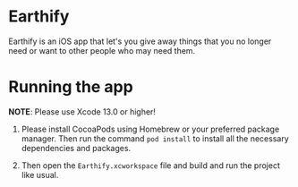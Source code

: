 # Earthify
Earthify is an iOS app that let's you give away things that you no longer need or
want to other people who may need them.

# Running the app
**NOTE**: Please use Xcode 13.0 or higher!

1. Please install CocoaPods using Homebrew or your preferred package manager.
Then run the command `pod install` to install all the necessary dependencies
and packages.

2. Then open the `Earthify.xcworkspace` file and build and run the project like
usual.

